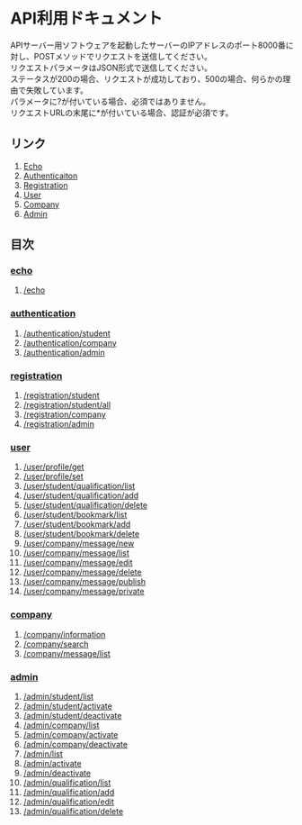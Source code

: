 # API利用ドキュメント
APIサーバー用ソフトウェアを起動したサーバーのIPアドレスのポート8000番に対し、POSTメソッドでリクエストを送信してください。   
リクエストパラメータはJSON形式で送信してください。   
ステータスが200の場合、リクエストが成功しており、500の場合、何らかの理由で失敗しています。  
パラメータに?が付いている場合、必須ではありません。  
リクエストURLの末尾に*が付いている場合、認証が必須です。

## リンク
1. [Echo](echo.md)
1. [Authenticaiton](authenticaiton.md)
1. [Registration](registration.md)
1. [User](user.md)
1. [Company](company.md)
1. [Admin](admin.md)

## 目次
### [echo](echo.md)
1. [/echo](echo.md#echo-1)

### [authentication](authenticaiton.md)
1. [/authentication/student](authenticaiton.md#authenticationstudent)
1. [/authentication/company](authenticaiton.md#authenticationcompany)
1. [/authentication/admin](authenticaiton.md#authenticationadmin)

### [registration](registration.md)
1. [/registration/student](registration.md#registrationstudent)
1. [/registration/student/all](registration.md#registrationstudentall)
1. [/registration/company](registration.md#registrationcompany)
1. [/registration/admin](registration.md#registrationadmin-)

### [user](user.md)
1. [/user/profile/get](user.md#userprofileget-)
1. [/user/profile/set](user.md#userprofileset-)
1. [/user/student/qualification/list](user.md#userstudentqualificationlist-)
1. [/user/student/qualification/add](user.md#userstudentqualificationadd-)
1. [/user/student/qualification/delete](#userstudentqualificationdelete-)
1. [/user/student/bookmark/list](#userstudentbookmarklist-)
1. [/user/student/bookmark/add](#userstudentbookmarkadd-)
1. [/user/student/bookmark/delete](#userstudentbookmarkdelete-)
1. [/user/company/message/new](user.md#usercompanymessagenew-)
1. [/user/company/message/list](user.md#usercompanymessagelist-)
1. [/user/company/message/edit](user.md#usercompanymessageedit-)
1. [/user/company/message/delete](user.md#usercompanymessagedelete-)
1. [/user/company/message/publish](user.md#usercompanymessagepublish-)
1. [/user/company/message/private](user.md#usercompanymessageprivate-)

### [company](company.md)
1. [/company/information](company.md#companyinformation)
1. [/company/search](company.md#companysearch)
1. [/company/message/list](company.md#companymessagelist)

### [admin](admin.md)
1. [/admin/student/list](admin.md#adminstudentlist-)
1. [/admin/student/activate](admin.md#adminstudentactivate-)
1. [/admin/student/deactivate](admin.md#adminstudentdeactivate-)
1. [/admin/company/list](admin.md#adminstudentlist-)
1. [/admin/company/activate](admin.md#admincompanyactivate-)
1. [/admin/company/deactivate](admin.md#admincompanydeactivate-)
1. [/admin/list](admin.md#adminlist-)
1. [/admin/activate](admin.md#adminactivate-)
1. [/admin/deactivate](admin.md#admindeactivate-)
1. [/admin/qualification/list](admin.md#adminqualificationlist-)
1. [/admin/qualification/add](admin.md#adminqualificationadd-)
1. [/admin/qualification/edit](admin.md#adminqualificationedit-)
1. [/admin/qualification/delete](admin.md#adminqualificationdelete-)
